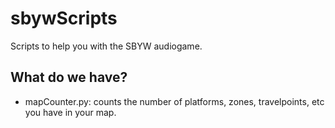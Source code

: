# sbywScripts

Scripts to help you with the SBYW audiogame.

## What do we have?

* mapCounter.py: counts the number of platforms, zones, travelpoints, etc you have in your map.
